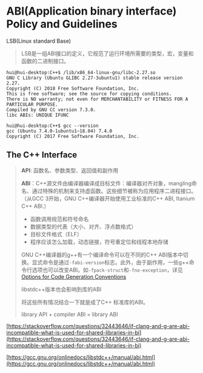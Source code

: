 # ABI(Application binary interface) Policy and Guidelines

LSB(Linux standard Base)

> LSB是一组ABI接口的定义，它规范了运行环境所需要的类型，宏，变量和函数的二进制接口。

```
hui@hui-desktop:C++$ /lib/x86_64-linux-gnu/libc-2.27.so
GNU C Library (Ubuntu GLIBC 2.27-3ubuntu1) stable release version 2.27.
Copyright (C) 2018 Free Software Foundation, Inc.
This is free software; see the source for copying conditions.
There is NO warranty; not even for MERCHANTABILITY or FITNESS FOR A
PARTICULAR PURPOSE.
Compiled by GNU CC version 7.3.0.
libc ABIs: UNIQUE IFUNC
```

```
hui@hui-desktop:C++$ gcc --version
gcc (Ubuntu 7.4.0-1ubuntu1~18.04) 7.4.0
Copyright (C) 2017 Free Software Foundation, Inc.
```

## The C++ Interface

> **API**: 函数名、参数类型、返回值和副作用
>
> **ABI**：C++源文件由编译器编译成目标文件：编译器对齐对象，mangling命名、通过特殊的机制来支持虚函数。这些细节被称为应用程序二进程接口。（从GCC 3开始，GNU C++编译器开始使用工业标准的C++ ABI, Itanium C++ ABI.）
>
> - 函数调用规范和符号命名
> - 数据类型的代表（大小、对齐、浮点数格式）
> - 目标文件格式（ELF）
> - 程序应该怎么加载，动态链接，符号重定位和线程本地存储
>
> GNU C++编译器的g++有一个编译命令可以在不同的C++ ABI版本中切换。显式命令是通过`-fabi-version`标志。此外，由于副作用，一些g++命令行选项也可以改变ABI。如`-fpack-struct`和`-fno-exception`，详见[Options for Code Generation Conventions](http://gcc.gnu.org/onlinedocs/gcc/Code-Gen-Options.html#Code%20Gen%20Options)
>
> libstdc++版本也会影响到库的ABI
>
> 将这些所有情况结合一下就是成了C++ 标准库的ABI。
>
> library API + compiler ABI = library ABI
>
> 



[https://stackoverflow.com/questions/32443646/if-clang-and-g-are-abi-incompatible-what-is-used-for-shared-libraries-in-bi](https://stackoverflow.com/questions/32443646/if-clang-and-g-are-abi-incompatible-what-is-used-for-shared-libraries-in-bi)

[https://gcc.gnu.org/onlinedocs/libstdc++/manual/abi.html](https://gcc.gnu.org/onlinedocs/libstdc++/manual/abi.html)